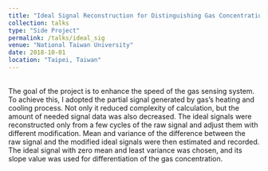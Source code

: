```yaml
---
title: "Ideal Signal Reconstruction for Distinguishing Gas Concentration"
collection: talks
type: "Side Project"
permalink: /talks/ideal_sig
venue: "National Taiwan University"
date: 2018-10-01
location: "Taipei, Taiwan"
---
```


<br>
The goal of the project is to enhance the speed of the gas sensing system. To achieve this, I adopted the partial signal generated by gas’s heating and cooling process. Not only it reduced complexity of calculation, but the amount of needed signal data was also decreased. The ideal signals were reconstructed only from a few cycles of the raw signal and adjust them with different modification. Mean and variance of the difference between the raw signal and the modified ideal signals were then estimated and recorded. The ideal signal with zero mean and least variance was chosen, and its slope value was used for differentiation of the gas concentration. 


<!--This is a description of your conference proceedings talk, note the different field in type. You can put anything in this field.-->
